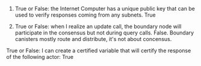 1. True or False: the Internet Computer has a unique public key that can be used to verify responses coming from any subnets.
True

2. True or False: when I realize an update call, the boundary node will participate in the consensus but not during query calls.
False. Boundary canisters mostly route and distribute, it's not about concensus.

True or False: I can create a certified variable that will certify the response of the following actor:
True